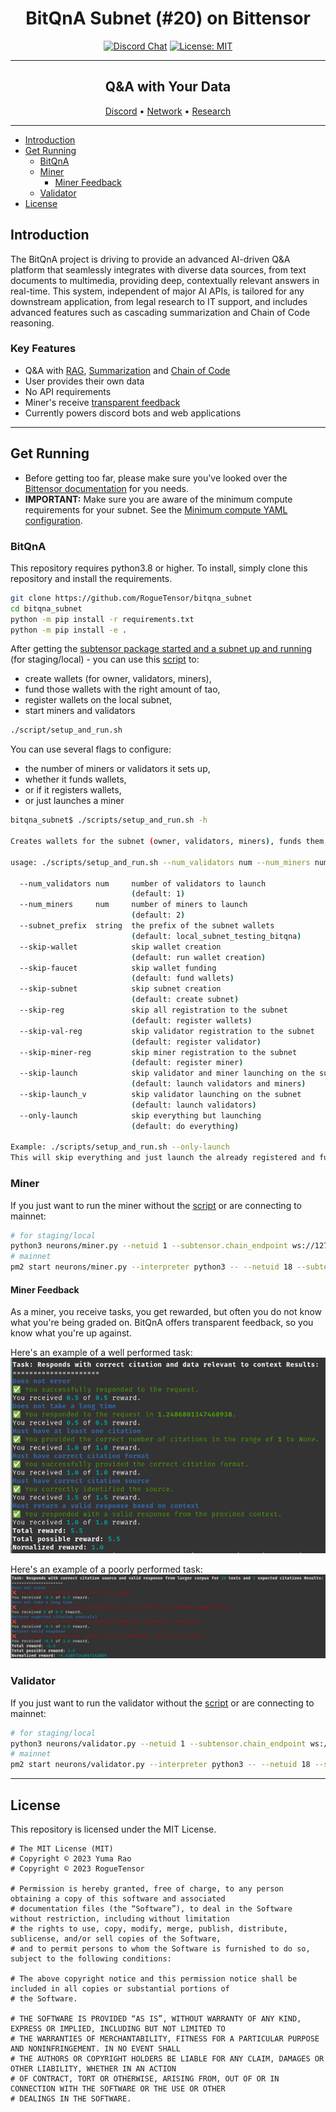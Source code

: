 <div align="center">

# **BitQnA Subnet (#20) on Bittensor** <!-- omit in toc -->
[![Discord Chat](https://img.shields.io/discord/308323056592486420.svg)](https://discord.com/channels/799672011265015819/1175085112703078400)
[![License: MIT](https://img.shields.io/badge/License-MIT-yellow.svg)](https://opensource.org/licenses/MIT) 

---

## Q&A with Your Data <!-- omit in toc -->

[Discord](https://discord.gg/bittensor) • [Network](https://taostats.io/) • [Research](https://bittensor.com/whitepaper)
</div>

---
- [Introduction](#introduction)
- [Get Running](#get-running)
  - [BitQnA](#bitqna)
  - [Miner](#miner)
    - [Miner Feedback](#miner-feedback)
  - [Validator](#validator)
- [License](#license)

## Introduction

The BitQnA project is driving to provide an advanced AI-driven Q&A platform that seamlessly integrates with diverse data sources, from text documents to multimedia, providing deep, contextually relevant answers in real-time. This system, independent of major AI APIs, is tailored for any downstream application, from legal research to IT support, and includes advanced features such as cascading summarization and Chain of Code reasoning.

### Key Features

- Q&A with [RAG](https://python.langchain.com/docs/use_cases/question_answering/), [Summarization](https://python.langchain.com/docs/use_cases/summarization) and [Chain of Code](https://chain-of-code.github.io/)
- User provides their own data
- No API requirements
- Miner's receive [transparent feedback](#miner-feedback)
- Currently powers discord bots and web applications
  
---

## Get Running

- Before getting too far, please make sure you've looked over the [Bittensor documentation](https://docs.bittensor.com/) for you needs.
- **IMPORTANT:** Make sure you are aware of the minimum compute requirements for your subnet. See the [Minimum compute YAML configuration](./min_compute.yml).

### BitQnA
This repository requires python3.8 or higher. To install, simply clone this repository and install the requirements.
```bash
git clone https://github.com/RogueTensor/bitqna_subnet
cd bitqna_subnet
python -m pip install -r requirements.txt
python -m pip install -e .
```

After getting the [subtensor package started and a subnet up and running](./docs/running_on_staging.md) (for staging/local) - you can use this [script](./scripts/setup_and_run.sh) to:
- create wallets (for owner, validators, miners),
- fund those wallets with the right amount of tao,
- register wallets on the local subnet,
- start miners and validators

```bash
./script/setup_and_run.sh
```
You can use several flags to configure:
- the number of miners or validators it sets up,
- whether it funds wallets,
- or if it registers wallets,
- or just launches a miner
```bash
bitqna_subnet$ ./scripts/setup_and_run.sh -h

Creates wallets for the subnet (owner, validators, miners), funds them, registers them, then starts them.

usage: ./scripts/setup_and_run.sh --num_validators num --num_miners num --subnet_prefix string

  --num_validators num     number of validators to launch
                           (default: 1)
  --num_miners     num     number of miners to launch
                           (default: 2)
  --subnet_prefix  string  the prefix of the subnet wallets
                           (default: local_subnet_testing_bitqna)
  --skip-wallet            skip wallet creation
                           (default: run wallet creation)
  --skip-faucet            skip wallet funding
                           (default: fund wallets)
  --skip-subnet            skip subnet creation
                           (default: create subnet)
  --skip-reg               skip all registration to the subnet
                           (default: register wallets)
  --skip-val-reg           skip validator registration to the subnet
                           (default: register validator)
  --skip-miner-reg         skip miner registration to the subnet
                           (default: register miner)
  --skip-launch            skip validator and miner launching on the subnet
                           (default: launch validators and miners)
  --skip-launch_v          skip validator launching on the subnet
                           (default: launch validators)
  --only-launch            skip everything but launching
                           (default: do everything)

Example: ./scripts/setup_and_run.sh --only-launch
This will skip everything and just launch the already registered and funded validators and miners
```

### Miner
If you just want to run the miner without the [script](./scripts/setup_and_run.sh) or are connecting to mainnet:
```bash
# for staging/local
python3 neurons/miner.py --netuid 1 --subtensor.chain_endpoint ws://127.0.0.1:9946 --wallet.name <COLDKEY> --wallet.hotkey <HOTKEY>
# mainnet
pm2 start neurons/miner.py --interpreter python3 -- --netuid 18 --subtensor.network <LOCAL/FINNEY/TEST> --wallet.name <COLDKEY> --wallet.hotkey <HOTKEY> --axon.port <PORT>
```

#### Miner Feedback
As a miner, you receive tasks, you get rewarded, but often you do not know what you're being graded on.
BitQnA offers transparent feedback, so you know what you're up against.

Here's an example of a well performed task:
![miner feedback - good example](./docs/examples/output_to_miner.png)

Here's an example of a poorly performed task:
![miner feedback - bad example](./docs/examples/bad_output_to_miner.png)

### Validator
If you just want to run the validator without the [script](./scripts/setup_and_run.sh) or are connecting to mainnet:
```bash
# for staging/local
python3 neurons/validator.py --netuid 1 --subtensor.chain_endpoint ws://127.0.0.1:9946 --wallet.name <COLDKEY> --wallet.hotkey <HOTKEY>
# mainnet
pm2 start neurons/validator.py --interpreter python3 -- --netuid 18 --subtensor.network <LOCAL/FINNEY/TEST> --wallet.name <COLDKEY> --wallet.hotkey <HOTKEY> --axon.port <PORT>
```
---

## License
This repository is licensed under the MIT License.
```text
# The MIT License (MIT)
# Copyright © 2023 Yuma Rao
# Copyright © 2023 RogueTensor

# Permission is hereby granted, free of charge, to any person obtaining a copy of this software and associated
# documentation files (the “Software”), to deal in the Software without restriction, including without limitation
# the rights to use, copy, modify, merge, publish, distribute, sublicense, and/or sell copies of the Software,
# and to permit persons to whom the Software is furnished to do so, subject to the following conditions:

# The above copyright notice and this permission notice shall be included in all copies or substantial portions of
# the Software.

# THE SOFTWARE IS PROVIDED “AS IS”, WITHOUT WARRANTY OF ANY KIND, EXPRESS OR IMPLIED, INCLUDING BUT NOT LIMITED TO
# THE WARRANTIES OF MERCHANTABILITY, FITNESS FOR A PARTICULAR PURPOSE AND NONINFRINGEMENT. IN NO EVENT SHALL
# THE AUTHORS OR COPYRIGHT HOLDERS BE LIABLE FOR ANY CLAIM, DAMAGES OR OTHER LIABILITY, WHETHER IN AN ACTION
# OF CONTRACT, TORT OR OTHERWISE, ARISING FROM, OUT OF OR IN CONNECTION WITH THE SOFTWARE OR THE USE OR OTHER
# DEALINGS IN THE SOFTWARE.
```
